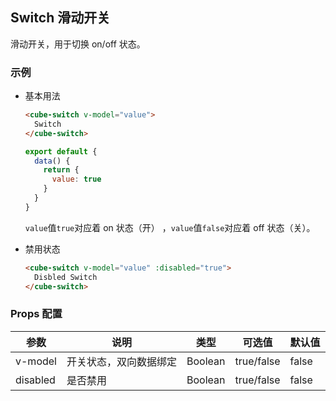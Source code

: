## Switch 滑动开关

滑动开关，用于切换 on/off 状态。

### 示例

- 基本用法

  ```html
  <cube-switch v-model="value">
    Switch
  </cube-switch>
  ```
  ```js
  export default {
    data() {
      return {
        value: true
      }
    }
  }
  ```

  `value`值`true`对应着 on 状态（开） ，`value`值`false`对应着 off 状态（关）。

- 禁用状态

  ```html
  <cube-switch v-model="value" :disabled="true">
    Disbled Switch
  </cube-switch>
  ```

### Props 配置

| 参数 | 说明 | 类型 | 可选值 | 默认值 |
| - | - | - | - | - |
| v-model | 开关状态，双向数据绑定 | Boolean | true/false | false |
| disabled | 是否禁用 | Boolean | true/false | false |
